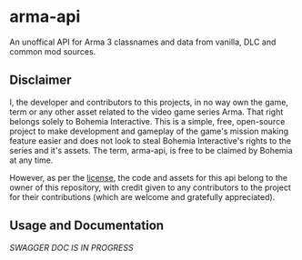 # arma-api

An unoffical API for Arma 3 classnames and data from vanilla, DLC and common mod sources.

## Disclaimer

I, the developer and contributors to this projects, in no way own the game, term or any other asset related to the video game series Arma. That right belongs solely to Bohemia Interactive. This is a simple, free, open-source project to make development and gameplay of the game's mission making feature easier and does not look to steal Bohemia Interactive's rights to the series and it's assets. The term, arma-api, is free to be claimed by Bohemia at any time.

However, as per the [license](./LICENSE), the code and assets for this api belong to the owner of this repository, with credit given to any contributors to the project for their contributions (which are welcome and gratefully appreciated).

## Usage and Documentation

*SWAGGER DOC IS IN PROGRESS*
